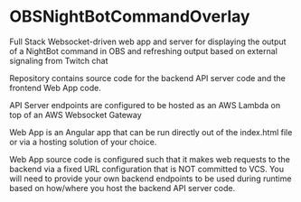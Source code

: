 # OBSNightBotCommandOverlay
Full Stack Websocket-driven web app and server for displaying the output of a NightBot command in OBS and refreshing output based on external signaling from Twitch chat

Repository contains source code for the backend API server code and the frontend Web App code.

API Server endpoints are configured to be hosted as an AWS Lambda on top of an AWS Websocket Gateway

Web App is an Angular app that can be run directly out of the index.html file or via a hosting solution of your choice.

Web App source code is configured such that it makes web requests to the backend via a fixed URL configuration that is NOT committed to VCS. You will need to provide your own backend endpoints to be used during runtime based on how/where you host the backend API server code.
